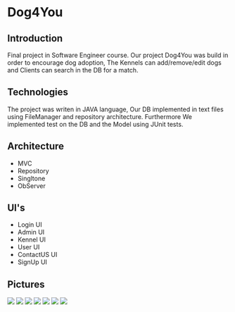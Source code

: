 # Dog4You

## Introduction
Final project in Software Engineer course. 
Our project Dog4You was build in order to encourage dog adoption,
The Kennels can add/remove/edit dogs and Clients can search in the DB for a match. 

## Technologies
The project was writen in JAVA language,
Our DB implemented in text files using FileManager and repository architecture.
Furthermore We implemented test on the DB and the Model using JUnit tests.

## Architecture
* MVC 
* Repository
* Singltone
* ObServer

## UI's
* Login UI
* Admin UI
* Kennel UI
* User UI
* ContactUS UI
* SignUp UI

## Pictures
<img src=https://raw.githubusercontent.com/dt170/Dog4You_swing/master/images/Login%20screen.PNG>

<img src=https://raw.githubusercontent.com/dt170/Dog4You_swing/master/images/UserUI.PNG>

<img src=https://raw.githubusercontent.com/dt170/Dog4You_swing/master/images/signUp.PNG.PNG>

<img src=https://raw.githubusercontent.com/dt170/Dog4You_swing/master/images/Kennel.PNG.PNG>

<img src=https://raw.githubusercontent.com/dt170/Dog4You_swing/master/images/KeneelDoubleclick.PNG.PNG>

<img src=https://raw.githubusercontent.com/dt170/Dog4You_swing/master/images/AdminUI.PNG>

<img src=https://raw.githubusercontent.com/dt170/Dog4You_swing/master/images/contactus.PNG>

